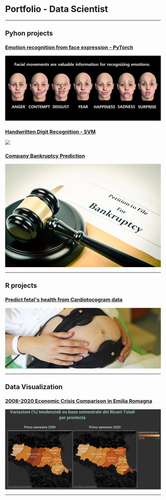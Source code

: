 # Portfolio - Data Scientist
---

## Pyhon projects

### [Emotion recognition from face expression - PyTorch](https://github.com/gobrac/Portfolio/blob/261d470600dc73b718c76b51ba3671825c13d78f/Projects/Project-Hands_on_Labs.ipynb)
<img src="images/face.jpeg?raw=true"/>


### [Handwritten Digit Recognition - SVM](https://github.com/gobrac/Portfolio/blob/9e3b7128237d4a12e1f3f93b267c3fc19bf3fbfc/Projects/Semi_supervised_Learning-Vision.ipynb)
<img src="images/digits.jpg?raw=true"/>

### [Company Bankruptcy Prediction](https://github.com/gobrac/Portfolio/blob/546241ccc289fb2e08e42180c42cae10478f16bb/Projects/Statistical%20Learning%20-%20Prof.%20Gottard.ipynb)
<img src="images/bankrupt.jpg?raw=true"/>


---

## R projects 

### [Predict fetal's health from Cardiotocogram data](https://github.com/gobrac/Portfolio/blob/2f65017dc852fa4033fa290bc1723496a040696c/Projects/Analytics%20in%20economics%20and%20business%20_Project.ipynb)
<img src="images/Cardiotocografia.jpg?raw=true"/>


---

## Data Visualization

### [2008-2020 Economic Crisis Comparison in Emilia Romagna](https://public.tableau.com/profile/re.lab#!/vizhome/TrendER-CNAHUB4_0_16069863084400/WebPage)
<img src="images/table.png?raw=true"/>

---




